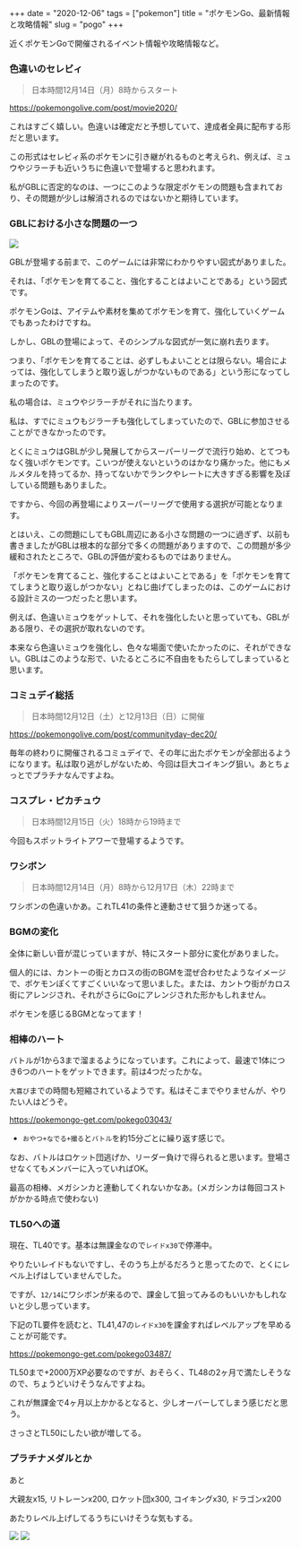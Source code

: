 +++
date = "2020-12-06"
tags = ["pokemon"]
title = "ポケモンGo、最新情報と攻略情報"
slug = "pogo"
+++

近くポケモンGoで開催されるイベント情報や攻略情報など。

### 色違いのセレビィ

> 日本時間12月14日（月）8時からスタート

https://pokemongolive.com/post/movie2020/

これはすごく嬉しい。色違いは確定だと予想していて、達成者全員に配布する形だと思います。

この形式はセレビィ系のポケモンに引き継がれるものと考えられ、例えば、ミュウやジラーチも近いうちに色違いで登場すると思われます。

私がGBLに否定的なのは、一つにこのような限定ポケモンの問題も含まれており、その問題が少しは解消されるのではないかと期待しています。

### GBLにおける小さな問題の一つ

![](https://raw.githubusercontent.com/syui/img/master/other/pokemongo_20201206_0002.jpg)

GBLが登場する前まで、このゲームには非常にわかりやすい図式がありました。

それは、「ポケモンを育てること、強化することはよいことである」という図式です。

ポケモンGoは、アイテムや素材を集めてポケモンを育て、強化していくゲームでもあったわけですね。

しかし、GBLの登場によって、そのシンプルな図式が一気に崩れ去ります。

つまり、「ポケモンを育てることは、必ずしもよいこととは限らない。場合によっては、強化してしまうと取り返しがつかないものである」という形になってしまったのです。

私の場合は、ミュウやジラーチがそれに当たります。

私は、すでにミュウもジラーチも強化してしまっていたので、GBLに参加させることができなかったのです。

とくにミュウはGBLが少し発展してからスーパーリーグで流行り始め、とてつもなく強いポケモンです。こいつが使えないというのはかなり痛かった。他にもメルメタルを持ってるか、持ってないかでランクやレートに大きすぎる影響を及ぼしている問題もありました。

ですから、今回の再登場によりスーパーリーグで使用する選択が可能となります。

とはいえ、この問題にしてもGBL周辺にある小さな問題の一つに過ぎず、以前も書きましたがGBLは根本的な部分で多くの問題がありますので、この問題が多少緩和されたところで、GBLの評価が変わるものではありません。

「ポケモンを育てること、強化することはよいことである」を「ポケモンを育ててしまうと取り返しがつかない」とねじ曲げてしまったのは、このゲームにおける設計ミスの一つだったと思います。

例えば、色違いミュウをゲットして、それを強化したいと思っていても、GBLがある限り、その選択が取れないのです。

本来なら色違いミュウを強化し、色々な場面で使いたかったのに、それができない。GBLはこのような形で、いたるところに不自由をもたらしてしまっていると思います。

### コミュデイ総括

> 日本時間12月12日（土）と12月13日（日）に開催

https://pokemongolive.com/post/communityday-dec20/

毎年の終わりに開催されるコミュデイで、その年に出たポケモンが全部出るようになります。私は取り逃がしがないため、今回は巨大コイキング狙い。あとちょっとでプラチナなんですよね。

### コスプレ・ピカチュウ

> 日本時間12月15日（火）18時から19時まで

今回もスポットライトアワーで登場するようです。

### ワシボン

> 日本時間12月14日（月）8時から12月17日（木）22時まで

ワシボンの色違いかあ。これTL41の条件と連動させて狙うか迷ってる。

### BGMの変化

全体に新しい音が混じっていますが、特にスタート部分に変化がありました。

個人的には、カントーの街とカロスの街のBGMを混ぜ合わせたようなイメージで、ポケモンぽくてすごくいいなって思いました。または、カントウ街がカロス街にアレンジされ、それがさらにGoにアレンジされた形かもしれません。

ポケモンを感じるBGMとなってます！

### 相棒のハート

バトルが1から3まで溜まるようになっています。これによって、最速で1体につき6つのハートをゲットできます。前は4つだったかな。

`大喜び`までの時間も短縮されているようです。私はそこまでやりませんが、やりたい人はどうぞ。

https://pokemongo-get.com/pokego03043/

- `おやつ+なでる+撮る`と`バトル`を約15分ごとに繰り返す感じで。

なお、バトルはロケット団逃げか、リーダー負けで得られると思います。登場させなくてもメンバーに入っていればOK。

最高の相棒、メガシンカと連動してくれないかなあ。(メガシンカは毎回コストがかかる時点で使わない)

### TL50への道

現在、TL40です。基本は無課金なので`レイドx30`で停滞中。

やりたいレイドもないですし、そのうち上がるだろうと思ってたので、とくにレベル上げはしていませんでした。

ですが、`12/14`にワシボンが来るので、課金して狙ってみるのもいいかもしれないと少し思っています。

下記のTL要件を読むと、TL41,47の`レイドx30`を課金すればレベルアップを早めることが可能です。

https://pokemongo-get.com/pokego03487/

TL50まで+2000万XP必要なのですが、おそらく、TL48の2ヶ月で満たしそうなので、ちょうどいけそうなんですよね。

これが無課金で4ヶ月以上かかるとなると、少しオーバーしてしまう感じだと思う。

さっさとTL50にしたい欲が増してる。

### プラチナメダルとか

あと

大親友x15, リトレーンx200, ロケット団x300, コイキングx30, ドラゴンx200

あたりレベル上げしてるうちにいけそうな気もする。

![](https://raw.githubusercontent.com/syui/img/master/other/pokemongo_20201206_0000.jpg)
![](https://raw.githubusercontent.com/syui/img/master/other/pokemongo_20201206_0001.jpg)

